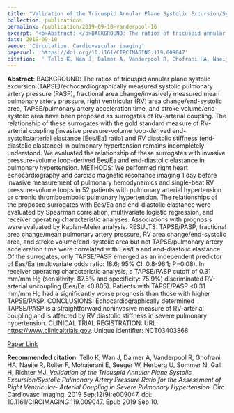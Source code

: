 ```yaml
--- 
title: "Validation of the Tricuspid Annular Plane Systolic Excursion/Systolic Pulmonary Artery Pressure Ratio for the Assessment of Right Ventricular- Arterial Coupling in Severe Pulmonary Hypertension." 
collection: publications 
permalink: /publication/2019-09-10-vanderpool-16 
excerpt: '<b>Abstract: </b>BACKGROUND: The ratios of tricuspid annular plane systolic excursion (TAPSE)/echocardiographically measured systolic pulmonary artery pressure (PASP), fractional area change/invasively measured mean pulmonary artery pressure, right ventricular (RV) area change/end-systolic area, TAPSE/pulmonary artery acceleration time, and stroke volume/end-systolic area have [...]' 
date: 2019-09-10 
venue: 'Circulation. Cardiovascular imaging' 
paperurl: 'https://doi.org/10.1161/CIRCIMAGING.119.009047' 
citation:  ' Tello K, Wan J, Dalmer A, Vanderpool R, Ghofrani HA, Naeije R, Roller F, Mohajerani E, Seeger W, Herberg U, Sommer N, Gall H, Richter MJ. <i>Validation of the Tricuspid Annular Plane Systolic Excursion/Systolic Pulmonary Artery Pressure Ratio for the Assessment of Right Ventricular- Arterial Coupling in Severe Pulmonary Hypertension.</i> Circ Cardiovasc Imaging. 2019 Sep;12(9):e009047. doi: 10.1161/CIRCIMAGING.119.009047. Epub 2019 Sep 10.' 
--- 
```

<b>Abstract</b>:  BACKGROUND: The ratios of tricuspid annular plane systolic excursion (TAPSE)/echocardiographically measured systolic pulmonary artery pressure (PASP), fractional area change/invasively measured mean pulmonary artery pressure, right ventricular (RV) area change/end-systolic area, TAPSE/pulmonary artery acceleration time, and stroke volume/end-systolic area have been proposed as surrogates of RV-arterial coupling. The relationship of these surrogates with the gold standard measure of RV- arterial coupling (invasive pressure-volume loop-derived end- systolic/arterial elastance [Ees/Ea] ratio) and RV diastolic stiffness (end-diastolic elastance) in pulmonary hypertension remains incompletely understood. We evaluated the relationship of these surrogates with invasive pressure-volume loop-derived Ees/Ea and end-diastolic elastance in pulmonary hypertension. METHODS: We performed right heart echocardiography and cardiac magnetic resonance imaging 1 day before invasive measurement of pulmonary hemodynamics and single-beat RV pressure-volume loops in 52 patients with pulmonary arterial hypertension or chronic thromboembolic pulmonary hypertension. The relationships of the proposed surrogates with Ees/Ea and end-diastolic elastance were evaluated by Spearman correlation, multivariate logistic regression, and receiver operating characteristic analyses. Associations with prognosis were evaluated by Kaplan-Meier analysis. RESULTS: TAPSE/PASP, fractional area change/mean pulmonary artery pressure, RV area change/end-systolic area, and stroke volume/end-systolic area but not TAPSE/pulmonary artery acceleration time were correlated with Ees/Ea and end-diastolic elastance. Of the surrogates, only TAPSE/PASP emerged as an independent predictor of Ees/Ea (multivariate odds ratio: 18.6; 95% CI, 0.8-96.1; P=0.08). In receiver operating characteristic analysis, a TAPSE/PASP cutoff of 0.31 mm/mm Hg (sensitivity: 87.5% and specificity: 75.9%) discriminated RV-arterial uncoupling (Ees/Ea <0.805). Patients with TAPSE/PASP <0.31 mm/mm Hg had a significantly worse prognosis than those with higher TAPSE/PASP. CONCLUSIONS: Echocardiographically determined TAPSE/PASP is a straightforward noninvasive measure of RV-arterial coupling and is affected by RV diastolic stiffness in severe pulmonary hypertension. CLINICAL TRIAL REGISTRATION: URL: https://www.clinicaltrials.gov. Unique identifier: NCT03403868.  
 
[Paper Link](https://doi.org/10.1161/CIRCIMAGING.119.009047) 
 
<b>Recommended citation</b>:  Tello K, Wan J, Dalmer A, Vanderpool R, Ghofrani HA, Naeije R, Roller F, Mohajerani E, Seeger W, Herberg U, Sommer N, Gall H, Richter MJ. <i>Validation of the Tricuspid Annular Plane Systolic Excursion/Systolic Pulmonary Artery Pressure Ratio for the Assessment of Right Ventricular- Arterial Coupling in Severe Pulmonary Hypertension.</i> Circ Cardiovasc Imaging. 2019 Sep;12(9):e009047. doi: 10.1161/CIRCIMAGING.119.009047. Epub 2019 Sep 10. 
